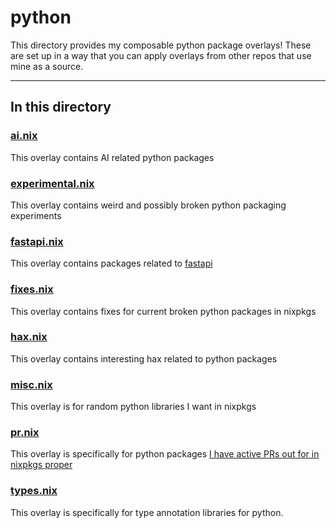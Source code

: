 # python

This directory provides my composable python package overlays! These are set up in a way that you can apply overlays from other repos that use mine as a source.

---

## In this directory

### [ai.nix](./ai.nix)

This overlay contains AI related python packages

### [experimental.nix](./experimental.nix)

This overlay contains weird and possibly broken python packaging experiments

### [fastapi.nix](./fastapi.nix)

This overlay contains packages related to [fastapi](https://fastapi.tiangolo.com/)

### [fixes.nix](./fixes.nix)

This overlay contains fixes for current broken python packages in nixpkgs

### [hax.nix](./hax.nix)

This overlay contains interesting hax related to python packages

### [misc.nix](./misc.nix)

This overlay is for random python libraries I want in nixpkgs

### [pr.nix](./pr.nix)

This overlay is specifically for python packages [I have active PRs out for in nixpkgs proper](https://github.com/NixOS/nixpkgs/pulls?q=is%3Apr+is%3Aopen+sort%3Aupdated-desc+author%3Ajpetrucciani)

### [types.nix](./types.nix)

This overlay is specifically for type annotation libraries for python.
